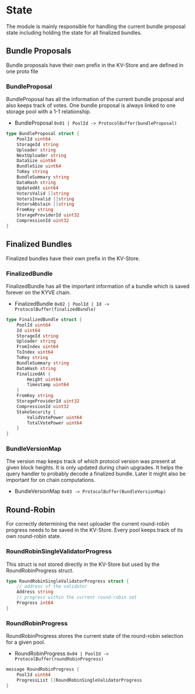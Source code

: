 <!--
order: 2
-->

# State

The module is mainly responsible for handling the current bundle 
proposal state including holding the state for all finalized bundles.

## Bundle Proposals
Bundle proposals have their own prefix in the KV-Store and are defined in
one proto file

### BundleProposal
BundleProposal has all the information of the current bundle proposal and 
also keeps track of votes. One bundle proposal is always linked to one
storage pool with a 1-1 relationship.

- BundleProposal `0x01 | PoolId -> ProtocolBuffer(bundleProposal)`

```go
type BundleProposal struct {
    PoolId uint64
    StorageId string
    Uploader string
    NextUploader string
    DataSize uint64
    BundleSize uint64
    ToKey string
    BundleSummary string
    DataHash string
    UpdatedAt uint64
    VotersValid []string
    VotersInvalid []string
    VotersAbstain []string
    FromKey string
    StorageProviderId uint32
    CompressionId uint32
}
```

## Finalized Bundles
Finalized bundles have their own prefix in the KV-Store.

### FinalizedBundle
FinalizedBundle has all the important information of a bundle which is saved
forever on the KYVE chain.

- FinalizedBundle `0x02 | PoolId | Id -> ProtocolBuffer(finalizedBundle)`

```go
type FinalizedBundle struct {
    PoolId uint64
    Id uint64
    StorageId string
    Uploader string
    FromIndex uint64
    ToIndex uint64
    ToKey string
    BundleSummary string
    DataHash string
    FinalizedAt {
        Height uint64
        Timestamp uint64
    }   
    FromKey string
    StorageProviderId uint32
    CompressionId uint32
    StakeSecurity {
        ValidVotePower uint64
        TotalVotePower uint64
    }
}
```

### BundleVersionMap

The version map keeps track of which protocol version was present at given 
block heights. It is only updated during chain upgrades. It helps the query
handler to probably decode a finalized bundle. Later it might also be important
for on chain computations. 

- BundleVersionMap `0x03 -> ProtocolBuffer(BundleVersionMap)`


## Round-Robin
For correctly determining the next uploader the current round-robin
progress needs to be saved in the KV-Store. Every pool keeps track of its
own round-robin state.

### RoundRobinSingleValidatorProgress
This struct is not stored directly in the KV-Store but used by the
RoundRobinProgress struct.

```go
type RoundRobinSingleValidatorProgress struct {
    // address of the validator
    Address string
    // progress within the current round-robin set
    Progress int64
}
```

### RoundRobinProgress
RoundRobinProgress stores the current state of the round-robin selection for a 
given pool.

- RoundRobinProgress `0x04 | PoolId -> ProtocolBuffer(roundRobinProgress)`

```go
message RoundRobinProgress {
    PoolId uint64
    ProgressList []RoundRobinSingleValidatorProgress
}
```